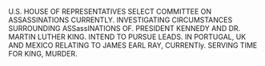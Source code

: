 U.S. HOUSE OF REPRESENTATIVES SELECT COMMITTEE ON ASSASSINATIONS CURRENTLY. INVESTIGATING CIRCUMSTANCES SURROUNDING ASSassINATIONS OF. PRESIDENT KENNEDY AND DR. MARTIN LUTHER KING. INTEND TO PURSUE LEADS. IN PORTUGAL, UK AND MEXICO RELATING TO JAMES EARL RAY, CURRENTly. SERVING TIME FOR KING, MURDER.